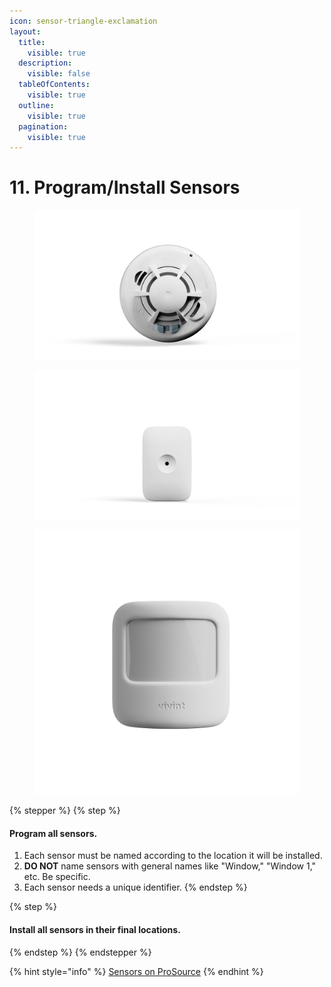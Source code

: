 ```yaml
---
icon: sensor-triangle-exclamation
layout:
  title:
    visible: true
  description:
    visible: false
  tableOfContents:
    visible: true
  outline:
    visible: true
  pagination:
    visible: true
---
```


# 11. Program/Install Sensors

<div><figure><img src="../.gitbook/assets/web_use-Smoke-CO-Swappable.jpg" alt=""><figcaption></figcaption></figure> <figure><img src="../.gitbook/assets/web_use-GlassBreak-Swappable.jpg" alt=""><figcaption></figcaption></figure> <figure><img src="../.gitbook/assets/web_use-Motion.jpg" alt=""><figcaption></figcaption></figure></div>

{% stepper %}
{% step %}
#### Program all sensors.

1. Each sensor must be named according to the location it will be installed.
2. **DO NOT** name sensors with general names like "Window," "Window 1," etc. Be specific.
3. Each sensor needs a unique identifier.
{% endstep %}

{% step %}
#### Install all sensors in their final locations.
{% endstep %}
{% endstepper %}

{% hint style="info" %}
[Sensors on ProSource](https://prosource.vivint.com/product-library/)
{% endhint %}

